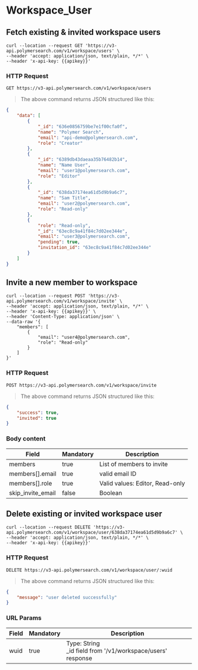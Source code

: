 # Workspace_User

## Fetch existing & invited workspace users

```shell
curl --location --request GET 'https://v3-api.polymersearch.com/v1/workspace/users' \
--header 'accept: application/json, text/plain, */*' \
--header 'x-api-key: {{apikey}}'
```

### HTTP Request

`GET https://v3-api.polymersearch.com/v1/workspace/users`

> The above command returns JSON structured like this:

```json
{
    "data": [
        {
            "_id": "636e0856759be7e1f00cfa0f",
            "name": "Polymer Search",
            "email": "api-demo@polymersearch.com",
            "role": "Creator"
        },
        {
            "_id": "6389db43daeaa35b76482b14",
            "name": "Name User",
            "email": "user1@polymersearch.com",
            "role": "Editor"
        },
        {
            "_id": "638da37174ea61d5d9b9a6c7",
            "name": "Sam Title",
            "email": "user2@polymersearch.com",
            "role": "Read-only"
        },
        {
            "role": "Read-only",
            "_id": "63ec8c9a41f84c7d02ee344e",
            "email": "user3@polymersearch.com",
            "pending": true,
            "invitation_id": "63ec8c9a41f84c7d02ee344e"
        }
    ]
}
```



## Invite a new member to workspace

```shell
curl --location --request POST 'https://v3-api.polymersearch.com/v1/workspace/invite' \
--header 'accept: application/json, text/plain, */*' \
--header 'x-api-key: {{apikey}}' \
--header 'Content-Type: application/json' \
--data-raw '{
    "members": [
        {
            "email": "user4@polymersearch.com",
            "role": "Read-only"
        }
    ]
}'
```

### HTTP Request

`POST https://v3-api.polymersearch.com/v1/workspace/invite`


> The above command returns JSON structured like this:

```json
{
    "success": true,
    "invited": true
}
```

### Body content

Field | Mandatory | Description
--------- | ------- | -----------
members | true | List of members to invite
members[].email | true | valid email ID
members[].role | true | Valid values: Editor, Read-only
skip_invite_email | false | Boolean



## Delete existing or invited workspace user

```shell
curl --location --request DELETE 'https://v3-api.polymersearch.com/v1/workspace/user/638da37174ea61d5d9b9a6c7' \
--header 'accept: application/json, text/plain, */*' \
--header 'x-api-key: {{apikey}}'
```

### HTTP Request

`DELETE https://v3-api.polymersearch.com/v1/workspace/user/:wuid`


> The above command returns JSON structured like this:

```json
{
    "message": "user deleted successfully"
}
```

### URL Params

Field | Mandatory | Description
--------- | ------- | -----------
wuid | true | Type: String<br /> _id field from '/v1/workspace/users' response